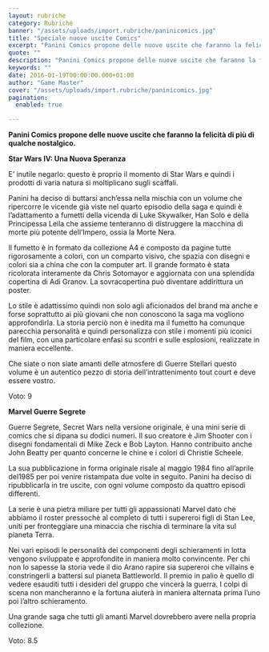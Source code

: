 ```yaml
---
layout: rubriche
category: Rubriche
banner: "/assets/uploads/import.rubriche/paninicomics.jpg"
title: "Speciale nuove uscite Comics"
excerpt: "Panini Comics propone delle nuove uscite che faranno la felicità di più di qualche nostalgico. Star Wars IV: Una Nuova Speranza   E’ inutile negarlo: questo è proprio il momento di Star Wars e quindi i prodotti di varia natura si moltiplicano sugli scaffali. Panini ha deciso di buttarsi anch’essa nella mischia con un volume [&hellip"
quote: ""
description: "Panini Comics propone delle nuove uscite che faranno la felicità di più di qualche nostalgico. Star Wars IV: Una Nuova Speranza   E’ inutile negarlo: questo è proprio il momento di Star Wars e quindi i prodotti di varia natura si moltiplicano sugli scaffali. Panini ha deciso di buttarsi anch’essa nella mischia con un volume [&hellip"
keywords: ""
date: 2016-01-19T00:00:00.000+01:00
author: "Game Master"
cover: "/assets/uploads/import.rubriche/paninicomics.jpg"
pagination:
  enabled: true

---
```


**[](https://hotmc.com/wp-content/uploads/2016/01/paninicomics.jpg)** 
**Panini Comics propone delle nuove uscite che faranno la felicità di più di qualche nostalgico.**

**Star Wars IV: Una Nuova Speranza**

**[](https://hotmc.com/wp-content/uploads/2016/01/star-wars-.jpg)**

E’ inutile negarlo: questo è proprio il momento di Star Wars e quindi i prodotti di varia natura si moltiplicano sugli scaffali.

Panini ha deciso di buttarsi anch’essa nella mischia con un volume che ripercorre le vicende già viste nel quarto episodio della saga e quindi è l’adattamento a fumetti della vicenda di Luke Skywalker, Han Solo e della Principessa Leila che assieme tenteranno di distruggere la macchina di morte più potente dell’Impero, ossia la Morte Nera.

Il fumetto è in formato da collezione A4 e composto da pagine tutte rigorosamente a colori, con un comparto visivo, che spazia con disegni e colori sia a china che con la computer art. Il grande formato è stata ricolorata interamente da Chris Sotomayor e aggiornata con una splendida copertina di Adi Granov. La sovracopertina può diventare addirittura un poster.

[](https://hotmc.com/wp-content/uploads/2016/01/sw.jpg)

Lo stile è adattissimo quindi non solo agli aficionados del brand ma anche e forse soprattutto ai più giovani che non conoscono la saga ma vogliono approfondirla. La storia perciò non è inedita ma il fumetto ha comunque parecchia personalità e quindi personalizza con stile i momenti più iconici del film, con una particolare enfasi su scontri e sulle esplosioni, realizzate in maniera eccellente.

Che siate o non siate amanti delle atmosfere di Guerre Stellari questo volume è un autentico pezzo di storia dell’intrattenimento tout court e deve essere vostro.

Voto: 9

**Marvel Guerre Segrete**

**[](https://hotmc.com/wp-content/uploads/2016/01/secret.jpg)**

Guerre Segrete, Secret Wars nella versione originale, è una mini serie di comics che si dipana su dodici numeri. Il suo creatore è Jim Shooter con i disegni fondamentali di Mike Zeck e Bob Layton. Hanno contribuito anche John Beatty per quanto concerne le chine e i colori di Christie Scheele.

La sua pubblicazione in forma originale risale al maggio 1984 fino all’aprile del1985 per poi venire ristampata due volte in seguito. Panini ha deciso di ripubblicarla in tre uscite, con ogni volume composto da quattro episodi differenti.

La serie è una pietra miliare per tutti gli appassionati Marvel dato che abbiamo il roster pressochè al completo di tutti i supereroi figli di Stan Lee, uniti per fronteggiare una minaccia che rischia di terminare la vita sul pianeta Terra.

[](https://hotmc.com/wp-content/uploads/2016/01/guerre-segrete-classic-13.jpg)

Nei vari episodi le personalità dei componenti degli schieramenti in lotta vengono sviluppate e approfondite in maniera molto convincente. Per chi non lo sapesse la storia vede il dio Arano rapire sia supereroi che villains e constringerli a battersi sul pianeta Battleworld. Il premio in palio è quello di vedere esauditi tutti i desideri del gruppo che vincerà la guerra. I colpi di scena non mancheranno e la fortuna aiuterà in maniera alternata prima l’uno poi l’altro schieramento.

Una grande saga che tutti gli amanti Marvel dovrebbero avere nella propria collezione.

Voto: 8.5